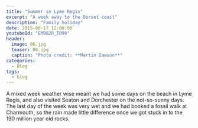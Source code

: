 ```yaml
---
title: "Summer in Lyme Regis"
excerpt: "A week away to the Dorset coast"
description: "Family holiday"
date: 2015-08-17 12:00:00
youtubeId: "EMO82R_TO90"
header:
  image: 06.jpg
  teaser: 06.jpg
  caption: "Photo credit: **Martin Dawson**"
categories:
  - Blog
tags:
  - blog
---
```

A mixed week weather wise meant we had some days on the beach in Lyme Regis, and also visited Seaton and Dorchester on the not-so-sunny days. The last day of the week was very wet and we had booked a fossil walk at Charmouth, so the rain made little difference once we got stuck in to the 190 million year old rocks.
